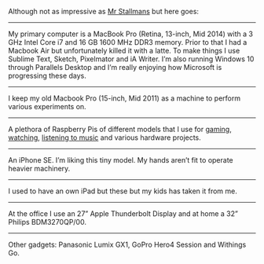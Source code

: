 Although not as impressive as [Mr Stallmans](https://stallman.org/stallman-computing.html) but here goes:

<hr>

My primary computer is a MacBook Pro (Retina, 13-inch, Mid 2014) with a 3 GHz Intel Core i7 and 16 GB 1600 MHz DDR3 memory. Prior to that I had a Macbook Air but unfortunately killed it with a latte. To make things I use Sublime Text, Sketch, Pixelmator and iA Writer. I’m also running Windows 10 through Parallels Desktop and I’m really enjoying how Microsoft is progressing these days.

<hr>

I keep my old Macbook Pro (15-inch, Mid 2011) as a machine to perform various experiments on.

<hr>

A plethora of Raspberry Pis of different models that I use for [gaming](http://lifehacker.com/how-to-turn-your-raspberry-pi-into-a-retro-game-console-498561192), [watching](https://kodi.tv), [listening to music](http://www.pimusicbox.com) and various hardware projects.

<hr>

An iPhone SE. I’m liking this tiny model. My hands aren’t fit to operate heavier machinery.

<hr>

I used to have an own iPad but these but my kids has taken it from me.

<hr>

At the office I use an 27” Apple Thunderbolt Display and at home a 32” Philips BDM3270QP/00.

<hr>

Other gadgets: Panasonic Lumix GX1, GoPro Hero4 Session and Withings Go.

